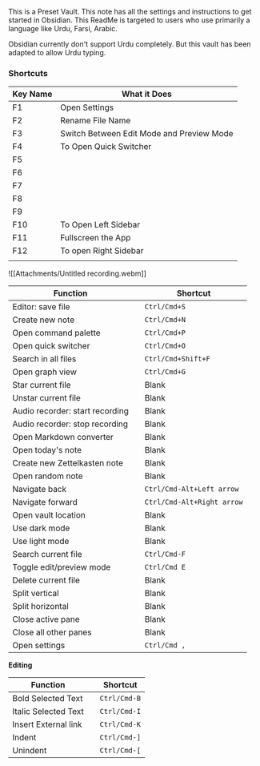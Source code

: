 This is a Preset Vault.
This note has all the settings and instructions to get started in Obsidian.
This ReadMe is targeted to users who use primarily a language like Urdu, Farsi, Arabic.

Obsidian currently don't support Urdu completely.
But this vault has been adapted to allow Urdu typing.

### Shortcuts
 | Key Name | What it Does                              |
 | -------- | ----------------------------------------- |
 | F1       | Open Settings                             |
 | F2       | Rename File Name                          |
 | F3       | Switch Between Edit Mode and Preview Mode |
 | F4       | To Open Quick Switcher                    |
 | F5       |                                           |
 | F6       |                                           |
 | F7       |                                           |
 | F8       |                                           |
 | F9       |                                           |
 | F10      | To Open Left Sidebar                                         |
 | F11      | Fullscreen the App                        |
 | F12      | To open Right Sidebar                                          |
 |          |                                           |

![[Attachments/Untitled recording.webm]]

Function                        |   | Shortcut          
------------------------------- | - | ------------------
Editor: save file               |   | `Ctrl/Cmd+S`      
Create new note                 |   | `Ctrl/Cmd+N`      
Open command palette            |   | `Ctrl/Cmd+P`      
Open quick switcher             |   | `Ctrl/Cmd+O`      
Search in all files             |   | `Ctrl/Cmd+Shift+F`
Open graph view                 |   | `Ctrl/Cmd+G`      
Star current file               |   | Blank             
Unstar current file             |   | Blank             
Audio recorder: start recording |   | Blank             
Audio recorder: stop recording  |   | Blank             
Open Markdown converter         |   | Blank             
Open today's note               |   | Blank             
Create new Zettelkasten note    |   | Blank             
Open random note                |   | Blank             
Navigate back                   |   | `Ctrl/Cmd-Alt+Left arrow`  
Navigate forward                |   | `Ctrl/Cmd-Alt+Right arrow`  
Open vault location             |   | Blank             
Use dark mode                   |   | Blank             
Use light mode                  |   | Blank             
Search current file             |   | `Ctrl/Cmd-F`      
Toggle edit/preview mode        |   | `Ctrl/Cmd E`      
Delete current file             |   | Blank             
Split vertical                  |   | Blank             
Split horizontal                |   | Blank             
Close active pane               |   | Blank             
Close all other panes           |   | Blank             
Open settings                   |   | `Ctrl/Cmd ,`      

**Editing**

Function             |   | Shortcut    
-------------------- | - | ------------
Bold Selected Text   |   | `Ctrl/Cmd-B` 
Italic Selected Text |   | `Ctrl/Cmd-I`
Insert External link |   | `Ctrl/Cmd-K`
Indent               |   | `Ctrl/Cmd-]`
Unindent             |   | `Ctrl/Cmd-[`
